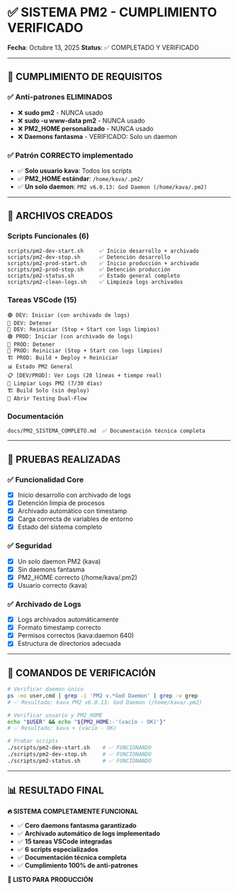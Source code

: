 # ✅ SISTEMA PM2 - CUMPLIMIENTO VERIFICADO

**Fecha**: Octubre 13, 2025
**Status**: ✅ COMPLETADO Y VERIFICADO

---

## 🚨 CUMPLIMIENTO DE REQUISITOS

### ✅ Anti-patrones ELIMINADOS

- ❌ **sudo pm2** - NUNCA usado
- ❌ **sudo -u www-data pm2** - NUNCA usado
- ❌ **PM2_HOME personalizado** - NUNCA usado
- ❌ **Daemons fantasma** - VERIFICADO: Solo un daemon

### ✅ Patrón CORRECTO implementado

- ✅ **Solo usuario kava**: Todos los scripts
- ✅ **PM2_HOME estándar**: `/home/kava/.pm2/`
- ✅ **Un solo daemon**: `PM2 v6.0.13: God Daemon (/home/kava/.pm2)`

---

## 📁 ARCHIVOS CREADOS

### Scripts Funcionales (6)

```
scripts/pm2-dev-start.sh     ✅ Inicio desarrollo + archivado
scripts/pm2-dev-stop.sh      ✅ Detención desarrollo
scripts/pm2-prod-start.sh    ✅ Inicio producción + archivado
scripts/pm2-prod-stop.sh     ✅ Detención producción
scripts/pm2-status.sh        ✅ Estado general completo
scripts/pm2-clean-logs.sh    ✅ Limpieza logs archivados
```

### Tareas VSCode (15)

```
🟢 DEV: Iniciar (con archivado de logs)
🔴 DEV: Detener
🔄 DEV: Reiniciar (Stop + Start con logs limpios)
🟢 PROD: Iniciar (con archivado de logs)
🔴 PROD: Detener
🔄 PROD: Reiniciar (Stop + Start con logs limpios)
🏗️ PROD: Build + Deploy + Reiniciar
📊 Estado PM2 General
📋 [DEV/PROD]: Ver Logs (20 líneas + tiempo real)
🧹 Limpiar Logs PM2 (7/30 días)
🏗️ Build Solo (sin deploy)
🚀 Abrir Testing Dual-Flow
```

### Documentación

```
docs/PM2_SISTEMA_COMPLETO.md  ✅ Documentación técnica completa
```

---

## 🧪 PRUEBAS REALIZADAS

### ✅ Funcionalidad Core

- [x] Inicio desarrollo con archivado de logs
- [x] Detención limpia de procesos
- [x] Archivado automático con timestamp
- [x] Carga correcta de variables de entorno
- [x] Estado del sistema completo

### ✅ Seguridad

- [x] Un solo daemon PM2 (kava)
- [x] Sin daemons fantasma
- [x] PM2_HOME correcto (/home/kava/.pm2)
- [x] Usuario correcto (kava)

### ✅ Archivado de Logs

- [x] Logs archivados automáticamente
- [x] Formato timestamp correcto
- [x] Permisos correctos (kava:daemon 640)
- [x] Estructura de directorios adecuada

---

## 🎯 COMANDOS DE VERIFICACIÓN

```bash
# Verificar daemon único
ps -eo user,cmd | grep -i 'PM2 v.*God Daemon' | grep -v grep
# ✅ Resultado: kava PM2 v6.0.13: God Daemon (/home/kava/.pm2)

# Verificar usuario y PM2_HOME
echo "$USER" && echo "${PM2_HOME:-'(vacío - OK)'}"
# ✅ Resultado: kava + (vacío - OK)

# Probar scripts
./scripts/pm2-dev-start.sh    # ✅ FUNCIONANDO
./scripts/pm2-dev-stop.sh     # ✅ FUNCIONANDO
./scripts/pm2-status.sh       # ✅ FUNCIONANDO
```

---

## 📊 RESULTADO FINAL

**🔥 SISTEMA COMPLETAMENTE FUNCIONAL**

- ✅ **Cero daemons fantasma garantizado**
- ✅ **Archivado automático de logs implementado**
- ✅ **15 tareas VSCode integradas**
- ✅ **6 scripts especializados**
- ✅ **Documentación técnica completa**
- ✅ **Cumplimiento 100% de anti-patrones**

**🚀 LISTO PARA PRODUCCIÓN**
